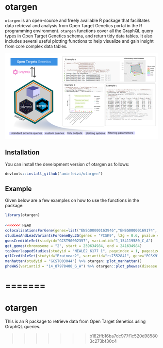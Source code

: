 # otargen

`otargen` is an open-source and freely available R package that facilitates data retrieval
and analysis from Open Target Genetics portal in the R programming environment. `otargen` functions
cover all the GraphQL query types in Open Target Genetics schema, and return tidy data tables. It 
also includes several useful plotting functions to help visualize and gain insight from core complex
data tables.

![alt text](https://github.com/amirfeizi/otargen/blob/main/img/otargen_overview_fig.png?raw=true)


## Installation

You can install the development version of otargen as follows:

``` r
devtools::install_github("amirfeizi/otargen")
```

## Example

Given below are a few examples on how to use the functions in the package:

``` r
library(otargen)

<<<<<<< HEAD
colocalisationsForGene(genes=list("ENSG00000163946","ENSG00000169174", "ENSG00000143001"))
studiesAndLeadVariantsForGeneByL2G(genes = "PCSK9", l2g = 0.6, pvalue = 1e-8, vtype = c("intergenic_variant", "intron_variant"))
gwasCredibleSet(studyid="GCST90002357", variantid="1_154119580_C_A")
get_genes(chromosome = "2", start = 239634984, end = 241634984)
topOverlappedStudies(studyid = "NEALE2_6177_1", pageindex = 1, pagesize = 50)
qtlCredibleSet(studyid="Braineac2", variantid="rs7552841", gene="PCSK9", biofeature="SUBSTANTIA_NIGRA")
manhattan(studyid = "GCST003044") %>% otargen::plot_manhattan()
pheWAS(variantid = "14_87978408_G_A") %>% otargen::plot_phewas(disease = TRUE)
```
=======
=======
# otargen
This is an R package to retrieve data from Open Target Genetics using GraphQL queries.
>>>>>>> b182ffb16ba7dc977f1c520d985803c273bf30c4

